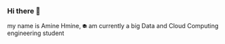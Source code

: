 ### Hi there 👋

my name is Amine Hmine,
<svg xmlns="http://www.w3.org/2000/svg" width="10" height="10" viewBox="0 0 24 24"><path d="M20 12.875v5.068c0 2.754-5.789 4.057-9 4.057-3.052 0-9-1.392-9-4.057v-6.294l9 4.863 9-3.637zm-8.083-10.875l-12.917 5.75 12 6.5 11-4.417v7.167h2v-8.25l-12.083-6.75zm13.083 20h-4c.578-1 1-2.5 1-4h2c0 1.516.391 2.859 1 4z"/></svg>
am currently a big Data and Cloud Computing engineering student

<!--
**AmineHmine/AmineHmine** is a ✨ _special_ ✨ repository because its `README.md` (this file) appears on your GitHub profile.

Here are some ideas to get you started:

- 🔭 I’m currently working on ...
- 🌱 I’m currently learning ...
- 👯 I’m looking to collaborate on ...
- 🤔 I’m looking for help with ...
- 💬 Ask me about ...
- 📫 How to reach me: ...
- 😄 Pronouns: ...
- ⚡ Fun fact: ...
-->
